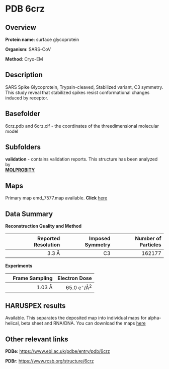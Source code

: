 # PDB 6crz

## Overview

**Protein name**: surface glycoprotein

**Organism**: SARS-CoV

**Method**: Cryo-EM

## Description

SARS Spike Glycoprotein, Trypsin-cleaved, Stabilized variant, C3 symmetry. This study reveal that stabilized spikes resist conformational changes induced by receptor.

## Basefolder

6crz.pdb and 6crz.cif - the coordinates of the threedimensional molecular model

## Subfolders





**validation** - contains validation reports. This structure has been analyzed by <br>  [**MOLPROBITY**](https://github.com/thorn-lab/coronavirus_structural_task_force/tree/master/pdb/surface_glycoprotein/SARS-CoV/6crz/validation/molprobity)   



## Maps

Primary map emd_7577.map available. **Click** [here](http://ftp.wwpdb.org/pub/emdb/structures/EMD-7577/map/) 

## Data Summary
**Reconstruction Quality and Method**

|   | Reported Resolution | Imposed Symmetry | Number of Particles |
|---|-------------:|----------------:|--------------:|
|   |3.3 Å|C3|162177|

**Experiments**

|   | Frame Sampling | Electron Dose |
|---|-------------:|----------------:|
|   |1.03 Å|65.0 e<sup>-</sup>/Å<sup>2</sup>|

## HARUSPEX results

Available. This separates the deposited map into individual maps for alpha-helical, beta sheet and RNA/DNA. You can download the maps [here](https://zenodo.org/record/3820113)

## Other relevant links 
**PDBe**:  https://www.ebi.ac.uk/pdbe/entry/pdb/6crz
 
**PDBr**: https://www.rcsb.org/structure/6crz 
